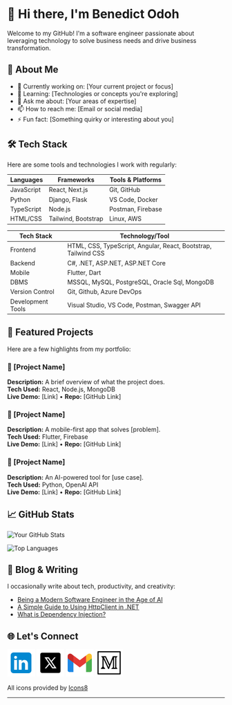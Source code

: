 # 👋 Hi there, I'm Benedict Odoh

Welcome to my GitHub! I'm a software engineer passionate about leveraging technology to solve business needs and drive business transformation.

## 🚀 About Me

- 🔭 Currently working on: [Your current project or focus]
- 🌱 Learning: [Technologies or concepts you're exploring]
- 💬 Ask me about: [Your areas of expertise]
- 📫 How to reach me: [Email or social media]
- ⚡ Fun fact: [Something quirky or interesting about you]

## 🛠️ Tech Stack

Here are some tools and technologies I work with regularly:

| Languages | Frameworks | Tools & Platforms |
|----------|------------|-------------------|
| JavaScript | React, Next.js | Git, GitHub |
| Python | Django, Flask | VS Code, Docker |
| TypeScript | Node.js | Postman, Firebase |
| HTML/CSS | Tailwind, Bootstrap | Linux, AWS |


| Tech Stack | Technology/Tool
|----------|------------|
| Frontend | HTML, CSS, TypeScript, Angular, React, Bootstrap, Tailwind CSS|
| Backend | C#, .NET, ASP.NET, ASP.NET Core |
| Mobile | Flutter, Dart |
| DBMS | MSSQL, MySQL, PostgreSQL, Oracle Sql, MongoDB |
| Version Control | Git, Github, Azure DevOps |
| Development Tools | Visual Studio, VS Code, Postman, Swagger API |

## 📂 Featured Projects

Here are a few highlights from my portfolio:

### 🔧 [Project Name]
**Description:** A brief overview of what the project does.  
**Tech Used:** React, Node.js, MongoDB  
**Live Demo:** [Link] • **Repo:** [GitHub Link]

### 📱 [Project Name]
**Description:** A mobile-first app that solves [problem].  
**Tech Used:** Flutter, Firebase  
**Live Demo:** [Link] • **Repo:** [GitHub Link]

### 🧠 [Project Name]
**Description:** An AI-powered tool for [use case].  
**Tech Used:** Python, OpenAI API  
**Live Demo:** [Link] • **Repo:** [GitHub Link]

## 📈 GitHub Stats

![Your GitHub Stats](https://github-readme-stats.vercel.app/api?username=benedict-ik&show_icons=true&theme=radical)

![Top Languages](https://github-readme-stats.vercel.app/api/top-langs/?username=benedict-ik&layout=compact&theme=radical)

## 📝 Blog & Writing

I occasionally write about tech, productivity, and creativity:

- [Being a Modern Software Engineer in the Age of AI](https://benedictodoh.medium.com/being-a-modern-software-engineer-in-the-age-of-ai-a3392d66c6c9)
- [A Simple Guide to Using HttpClient in .NET](https://benedictodoh.medium.com/a-simple-guide-to-using-httpclient-in-net-ecce8d30c608)
- [What is Dependency Injection?](https://benedictodoh.medium.com/what-is-dependency-injection-3044d3a43322)

## 🌐 Let's Connect

[![LinkedIn Icon](assets/icons/LinkedIn.png)](https://www.linkedin.com/in/benedict-odoh)
[![Twitter Icon](assets/icons/Twitter.png)](https://x.com/realBenedictIk)
[![Email Icon](assets/icons/Gmail.png)](mailto:benedict.ik98@gmail.com)
[![Medium Icon](assets/icons/Medium.png)](https://benedictodoh.medium.com/)

<p>All icons provided by <a href="https://icons8.com" target="_blank" rel="noopener noreferrer">Icons8</a></p>

---


